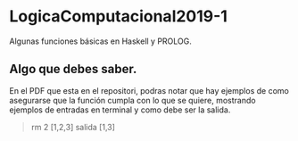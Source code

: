 # LogicaComputacional2019-1
Algunas funciones básicas en Haskell y PROLOG.

## Algo que debes saber.
En el PDF que esta en el repositori, podras notar que hay ejemplos de como asegurarse que la función cumpla con lo que se quiere, mostrando ejemplos de entradas en terminal y como debe ser la salida.

>rm 2 [1,2,3]
salida 
[1,3]
```



